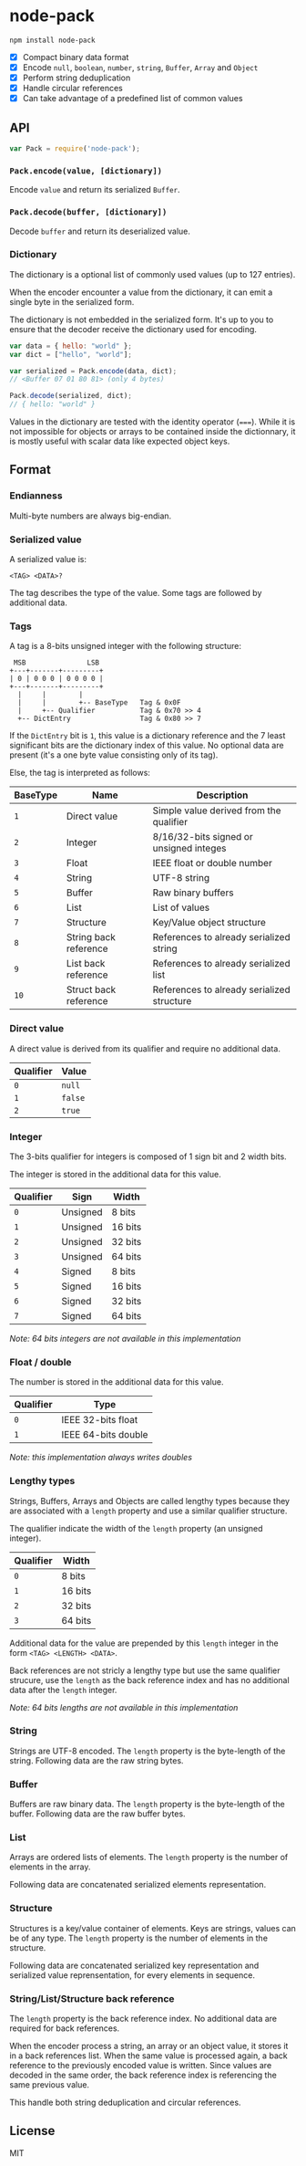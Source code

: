 node-pack
=========

```
npm install node-pack
```

- [x] Compact binary data format
- [x] Encode `null`, `boolean`, `number`, `string`, `Buffer`, `Array` and `Object`
- [x] Perform string deduplication
- [x] Handle circular references
- [x] Can take advantage of a predefined list of common values

## API

```js
var Pack = require('node-pack');
```

### `Pack.encode(value, [dictionary])`

Encode `value` and return its serialized `Buffer`.

### `Pack.decode(buffer, [dictionary])`

Decode `buffer` and return its deserialized value.

### Dictionary

The dictionary is a optional list of commonly used values (up to 127 entries).

When the encoder encounter a value from the dictionary, it can emit a single byte in the serialized form.

The dictionary is not embedded in the serialized form. It's up to you to ensure that the decoder receive the dictionary used for encoding.

```js
var data = { hello: "world" };
var dict = ["hello", "world"];

var serialized = Pack.encode(data, dict);
// <Buffer 07 01 80 81> (only 4 bytes)

Pack.decode(serialized, dict);
// { hello: "world" }
```

Values in the dictionary are tested with the identity operator (`===`). While it is not impossible for objects or arrays to be contained inside the dictionnary, it is mostly useful with scalar data like expected object keys.

## Format

### Endianness

Multi-byte numbers are always big-endian.

### Serialized value

A serialized value is:

```
<TAG> <DATA>?
```

The tag describes the type of the value. Some tags are followed by additional data.

### Tags

A tag is a 8-bits unsigned integer with the following structure:

```
 MSB               LSB
+---+-------+---------+
| 0 | 0 0 0 | 0 0 0 0 |
+---+-------+---------+
  |     |        |
  |     |        +-- BaseType   Tag & 0x0F
  |     +-- Qualifier           Tag & 0x70 >> 4
  +-- DictEntry                 Tag & 0x80 >> 7
```

If the `DictEntry` bit is `1`, this value is a dictionary reference and the 7 least significant bits are the dictionary index of this value. No optional data are present (it's a one byte value consisting only of its tag).

Else, the tag is interpreted as follows:

| BaseType | Name                  | Description                                |
|----------|-----------------------|--------------------------------------------|
| `1`      | Direct value          | Simple value derived from the qualifier    |
| `2`      | Integer               | 8/16/32-bits signed or unsigned integes    |
| `3`      | Float                 | IEEE float or double number                |
| `4`      | String                | UTF-8 string                               |
| `5`      | Buffer                | Raw binary buffers                         |
| `6`      | List                  | List of values                             |
| `7`      | Structure             | Key/Value object structure                 |
| `8`      | String back reference | References to already serialized string    |
| `9`      | List back reference   | References to already serialized list      |
| `10`     | Struct back reference | References to already serialized structure |

### Direct value

A direct value is derived from its qualifier and require no additional data.

| Qualifier | Value   |
|-----------|---------|
| `0`       | `null`  |
| `1`       | `false` |
| `2`       | `true`  |

### Integer

The 3-bits qualifier for integers is composed of 1 sign bit and 2 width bits.

The integer is stored in the additional data for this value.

| Qualifier | Sign     | Width   |
|-----------|----------|---------|
| `0`       | Unsigned | 8 bits  |
| `1`       | Unsigned | 16 bits |
| `2`       | Unsigned | 32 bits |
| `3`       | Unsigned | 64 bits |
| `4`       | Signed   | 8 bits  |
| `5`       | Signed   | 16 bits |
| `6`       | Signed   | 32 bits |
| `7`       | Signed   | 64 bits |

*Note: 64 bits integers are not available in this implementation*

### Float / double

The number is stored in the additional data for this value.

| Qualifier | Type                |
|-----------|---------------------|
| `0`       | IEEE 32-bits float  |
| `1`       | IEEE 64-bits double |

*Note: this implementation always writes doubles*

### Lengthy types

Strings, Buffers, Arrays and Objects are called lengthy types because they are associated with a `length` property and use a similar qualifier structure.

The qualifier indicate the width of the `length` property (an unsigned integer).

| Qualifier | Width   |
|-----------|---------|
| `0`       | 8 bits  |
| `1`       | 16 bits |
| `2`       | 32 bits |
| `3`       | 64 bits |

Additional data for the value are prepended by this `length` integer in the form `<TAG> <LENGTH> <DATA>`.

Back references are not stricly a lengthy type but use the same qualifier strucure, use the `length` as the back reference index and has no additional data after the `length` integer.

*Note: 64 bits lengths are not available in this implementation*

### String

Strings are UTF-8 encoded. The `length` property is the byte-length of the string. Following data are the raw string bytes.

### Buffer

Buffers are raw binary data. The `length` property is the byte-length of the buffer. Following data are the raw buffer bytes.

### List

Arrays are ordered lists of elements. The `length` property is the number of elements in the array.

Following data are concatenated serialized elements representation.

### Structure

Structures is a key/value container of elements. Keys are strings, values can be of any type. The `length` property is the number of elements in the structure.

Following data are concatenated serialized key representation and serialized value reprensentation, for every elements in sequence.

### String/List/Structure back reference

The `length` property is the back reference index. No additional data are required for back references.

When the encoder process a string, an array or an object value, it stores it in a back references list. When the same value is processed again, a back reference to the previously encoded value is written. Since values are decoded in the same order, the back reference index is referencing the same previous value.

This handle both string deduplication and circular references.

## License

MIT